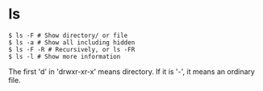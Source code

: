 # ls

```shell
$ ls -F # Show directory/ or file
$ ls -a # Show all including hidden
$ ls -F -R # Recursively, or ls -FR
$ ls -l # Show more information
```

The first 'd' in 'drwxr-xr-x' means directory. If it is '-', it means an ordinary file.